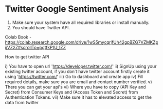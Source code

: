 # Twitter Google Sentiment Analysis

1) Make sure your system have all required libraries or install manually.
2) You should have Twitter API.

Colab Book - https://colab.research.google.com/drive/1wS5mycqrjfUh42gpBZG7VZMKZpijVZ2Z#scrollTo=pgtfkP1U_1ZZ

How to get twitter API

i) You have to open url 'https://developer.twitter.com/'
ii) SignUp using your existing twitter account, if you don't have twitter account firstly create it using 'https://twitter.com/'
iii) Go to dashboard and create app
iv) Fill required details, make sure you are email and contact number verified.
v) There you can get your api's
vi) Where you have to copy (API Key and Secret) from Consumer Keys and (Access Token and Secret) from Authentication Tokens.
vii) Make sure it has to elevated access to get the data from twitter
